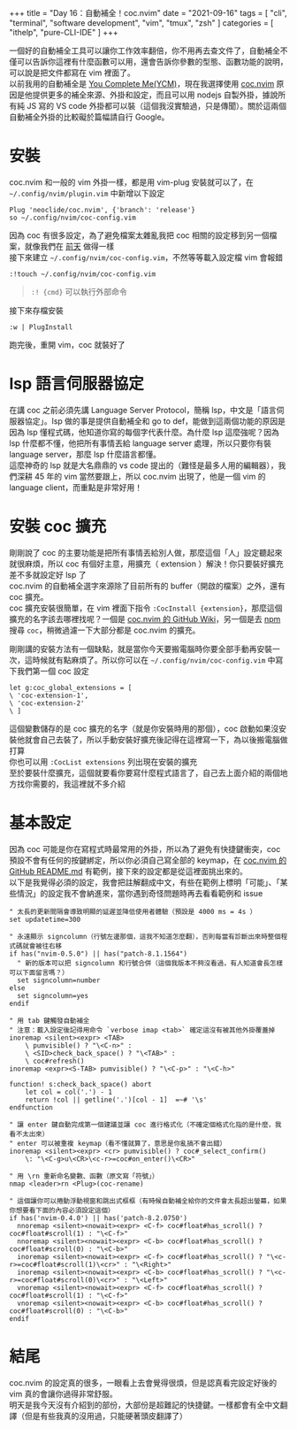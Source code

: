 +++
title = "Day 16：自動補全！coc.nvim"
date = "2021-09-16"
tags = [
  "cli",
  "terminal",
  "software development",
  "vim",
  "tmux",
  "zsh"
]
categories = [ "ithelp", "pure-CLI-IDE" ]
+++

一個好的自動補全工具可以讓你工作效率翻倍，你不用再去查文件了，自動補全不僅可以告訴你這裡有什麼函數可以用，還會告訴你參數的型態、函數功能的說明，可以說是把文件都寫在 vim 裡面了。  
以前我用的自動補全是 [You Complete Me(YCM)](https://github.com/ycm-core/YouCompleteMe)，現在我選擇使用 [coc.nvim](https://github.com/neoclide/coc.nvim) 原因是他提供更多的補全來源、外掛和設定，而且可以用 nodejs 自製外掛，據說所有純 JS 寫的 VS code 外掛都可以裝（這個我沒實驗過，只是傳聞）。關於這兩個自動補全外掛的比較礙於篇幅請自行 Google。

# 安裝
coc.nvim 和一般的 vim 外掛一樣，都是用 vim-plug 安裝就可以了，在 `~/.config/nvim/plugin.vim` 中新增以下設定  

```vim
Plug 'neoclide/coc.nvim', {'branch': 'release'}
so ~/.config/nvim/coc-config.vim
```

因為 coc 有很多設定，為了避免檔案太雜亂我把 coc 相關的設定移到另一個檔案，就像我們在 [前天](../day14/#%E5%88%87%E5%88%86-vimrc)  做得一樣  
接下來建立 `~/.config/nvim/coc-config.vim`，不然等等載入設定檔 vim 會報錯  

```vim
:!touch ~/.config/nvim/coc-config.vim
```

> `:! {cmd}`  可以執行外部命令

接下來存檔安裝  

```vim
:w | PlugInstall
```

跑完後，重開 vim，coc 就裝好了  

# lsp 語言伺服器協定
在講 coc 之前必須先講 Language Server Protocol，簡稱 lsp，中文是「語言伺服器協定」。lsp 做的事是提供自動補全和 go to def，能做到這兩個功能的原因是因為 lsp 懂程式碼，他知道你寫的每個字代表什麼。為什麼 lsp 這麼強呢？因為 lsp 什麼都不懂，他把所有事情丟給 language server 處理，所以只要你有裝 language server，那麼 lsp 什麼語言都懂。  
這麼神奇的 lsp 就是大名鼎鼎的 vs code 提出的（難怪是最多人用的編輯器），我們深耕 45 年的 vim 當然要跟上，所以 coc.nvim 出現了，他是一個 vim 的 language client，而重點是非常好用！

# 安裝 coc 擴充
剛剛說了 coc 的主要功能是把所有事情丟給別人做，那麼這個「人」設定聽起來就很麻煩，所以 coc 有個好主意，用擴充（ extension ）解決！你只要裝好擴充差不多就設定好 lsp 了  
coc.nvim 的自動補全選字來源除了目前所有的 buffer（開啟的檔案）之外，還有 coc 擴充。  
coc 擴充安裝很簡單，在 vim 裡面下指令 `:CocInstall {extension}`，那麼這個擴充的名字該去哪裡找呢？一個是 [coc.nvim 的 GitHub Wiki](https://github.com/neoclide/coc.nvim/wiki/Using-coc-extensions#implemented-coc-extensions)，另一個是去 [npm](https://npmjs.org) 搜尋 `coc`，稍微過濾一下大部分都是 coc.nvim 的擴充。  

剛剛講的安裝方法有一個缺點，就是當你今天要搬電腦時你要全部手動再安裝一次，這時候就有點麻煩了。所以你可以在 `~/.config/nvim/coc-config.vim` 中寫下我們第一個 coc 設定  

```vim
let g:coc_global_extensions = [
\ 'coc-extension-1',
\ 'coc-extension-2'
\ ]
```

這個變數儲存的是 coc 擴充的名字（就是你安裝時用的那個），coc 啟動如果沒安裝他就會自己去裝了，所以手動安裝好擴充後記得在這裡寫一下，為以後搬電腦做打算  
你也可以用 `:CocList extensions` 列出現在安裝的擴充  
至於要裝什麼擴充，這個就要看你要寫什麼程式語言了，自己去上面介紹的兩個地方找你需要的，我這裡就不多介紹  

# 基本設定
因為 coc 可能是你在寫程式時最常用的外掛，所以為了避免有快捷鍵衝突，coc 預設不會有任何的按鍵綁定，所以你必須自己寫全部的 keymap，在 [coc.nvim 的 GitHub README.md](https://github.com/neoclide/coc.nvim#example-vim-configuration) 有範例，接下來的設定都是從這裡面挑出來的。  
以下是我覺得必須的設定，我會把註解翻成中文，有些在範例上標明「可能」、「某些情況」的設定我不會納進來，當你遇到奇怪問題時再去看看範例和 issue

```vim
" 太長的更新間隔會導致明顯的延遲並降低使用者體驗（預設是 4000 ms = 4s ）
set updatetime=300

" 永遠顯示 signcolumn（行號左邊那個，這我不知道怎麼翻），否則每當有診斷出來時整個程式碼就會被往右移
if has("nvim-0.5.0") || has("patch-8.1.1564")
  " 新的版本可以把 signcolumn 和行號合併（這個我版本不夠沒看過，有人知道會長怎樣可以下面留言嗎？）
  set signcolumn=number
else
  set signcolumn=yes
endif

" 用 tab 鍵觸發自動補全
" 注意：載入設定後記得用命令 `verbose imap <tab>` 確定這沒有被其他外掛覆蓋掉
inoremap <silent><expr> <TAB>
	\ pumvisible() ? "\<C-n>" :
	\ <SID>check_back_space() ? "\<TAB>" :
	\ coc#refresh()
inoremap <expr><S-TAB> pumvisible() ? "\<C-p>" : "\<C-h>"

function! s:check_back_space() abort
	let col = col('.') - 1
	return !col || getline('.')[col - 1]  =~# '\s'
endfunction

" 讓 enter 鍵自動完成第一個建議並讓 coc 進行格式化（不確定個格式化指的是什麼，我看不太出來）
" enter 可以被重複 keymap（看不懂就算了，意思是你亂搞不會出錯）
inoremap <silent><expr> <cr> pumvisible() ? coc#_select_confirm()
	\: "\<C-g>u\<CR>\<c-r>=coc#on_enter()\<CR>"

" 用 \rn 重新命名變數、函數（原文寫「符號」）
nmap <leader>rn <Plug>(coc-rename)

" 這個讓你可以捲動浮動視窗和跳出式框框（有時候自動補全給你的文件會太長超出螢幕，如果你想要看下面的內容必須設定這個）
if has('nvim-0.4.0') || has('patch-8.2.0750')
  nnoremap <silent><nowait><expr> <C-f> coc#float#has_scroll() ? coc#float#scroll(1) : "\<C-f>"
  nnoremap <silent><nowait><expr> <C-b> coc#float#has_scroll() ? coc#float#scroll(0) : "\<C-b>"
  inoremap <silent><nowait><expr> <C-f> coc#float#has_scroll() ? "\<c-r>=coc#float#scroll(1)\<cr>" : "\<Right>"
  inoremap <silent><nowait><expr> <C-b> coc#float#has_scroll() ? "\<c-r>=coc#float#scroll(0)\<cr>" : "\<Left>"
  vnoremap <silent><nowait><expr> <C-f> coc#float#has_scroll() ? coc#float#scroll(1) : "\<C-f>"
  vnoremap <silent><nowait><expr> <C-b> coc#float#has_scroll() ? coc#float#scroll(0) : "\<C-b>"
endif
```

# 結尾
coc.nvim 的設定真的很多，一眼看上去會覺得很煩，但是認真看完設定好後的 vim 真的會讓你過得非常舒服。  
明天是我今天沒有介紹到的部份，大部份是超難記的快捷鍵。一樣都會有全中文翻譯（但是有些我真的沒用過，只能硬著頭皮翻譯了）  
